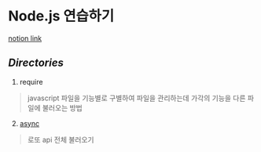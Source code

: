 # Node.js 연습하기
[notion link](https://jonggurl96.notion.site/NodeJS-d44746ec8f7548b681b4b351e06e69ae)
## *Directories*

1. require
> javascript 파일을 기능별로 구별하여 파일을 관리하는데 가각의 기능을 다른 파일에 불러오는 방법

2. [async](async/README.md)
> 로또 api 전체 불러오기